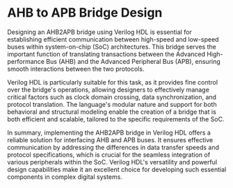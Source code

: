 # AHB to APB Bridge Design 
Designing an AHB2APB bridge using Verilog HDL is essential for establishing efficient 
communication between high-speed and low-speed buses within system-on-chip (SoC) 
architectures. This bridge serves the important function of translating transactions between 
the Advanced High-performance Bus (AHB) and the Advanced Peripheral Bus (APB), ensuring 
smooth interactions between the two protocols.

Verilog HDL is particularly suitable for this task, as it provides fine control over the bridge's 
operations, allowing designers to effectively manage critical factors such as clock domain 
crossing, data synchronization, and protocol translation. The language's modular nature and 
support for both behavioral and structural modeling enable the creation of a bridge that is 
both efficient and scalable, tailored to the specific requirements of the SoC.

In summary, implementing the AHB2APB bridge in Verilog HDL offers a reliable solution for 
interfacing AHB and APB buses. It ensures effective communication by addressing the 
differences in data transfer speeds and protocol specifications, which is crucial for the 
seamless integration of various peripherals within the SoC. Verilog HDL's versatility and 
powerful design capabilities make it an excellent choice for developing such essential 
components in complex digital systems.
